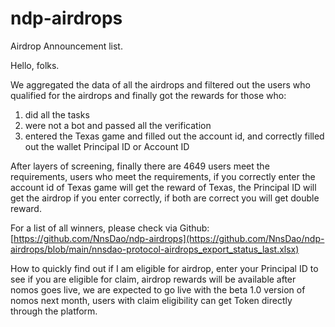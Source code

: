 # ndp-airdrops

Airdrop Announcement list.

Hello, folks.

We aggregated the data of all the airdrops and filtered out the users who qualified for the airdrops and finally got the rewards for those who:
1. did all the tasks
2. were not a bot and passed all the verification
3. entered the Texas game and filled out the account id, and correctly filled out the wallet Principal ID or Account ID

After layers of screening, finally there are 4649 users meet the requirements, users who meet the requirements, if you correctly enter the account id of Texas game will get the reward of Texas, the Principal ID will get the airdrop if you enter correctly, if both are correct you will get double reward.

For a list of all winners, please check via Github: [https://github.com/NnsDao/ndp-airdrops](https://github.com/NnsDao/ndp-airdrops/blob/main/nnsdao-protocol-airdrops_export_status_last.xlsx)

How to quickly find out if I am eligible for airdrop, enter your Principal ID to see if you are eligible for claim, airdrop rewards will be available after nomos goes live, we are expected to go live with the beta 1.0 version of nomos next month, users with claim eligibility can get Token directly through the platform.